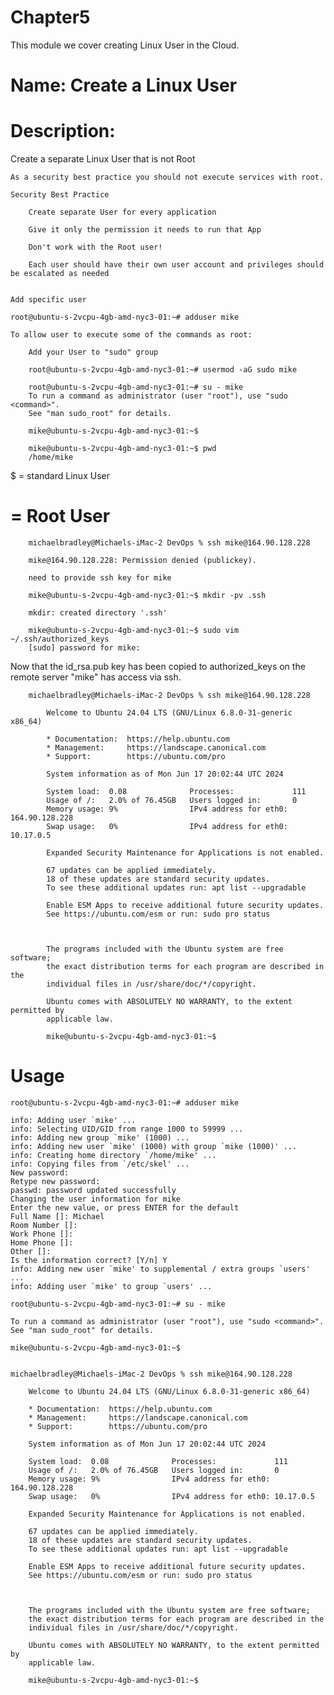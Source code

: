 # Chapter5
This module we cover creating Linux User in the Cloud.

# Name: Create a Linux User

# Description: 

Create a separate Linux User that is not Root

    As a security best practice you should not execute services with root.

    Security Best Practice

        Create separate User for every application

        Give it only the permission it needs to run that App

        Don't work with the Root user!

        Each user should have their own user account and privileges should be escalated as needed


    Add specific user

    root@ubuntu-s-2vcpu-4gb-amd-nyc3-01:~# adduser mike

    To allow user to execute some of the commands as root:

        Add your User to "sudo" group

        root@ubuntu-s-2vcpu-4gb-amd-nyc3-01:~# usermod -aG sudo mike

        root@ubuntu-s-2vcpu-4gb-amd-nyc3-01:~# su - mike
        To run a command as administrator (user "root"), use "sudo <command>".
        See "man sudo_root" for details.

        mike@ubuntu-s-2vcpu-4gb-amd-nyc3-01:~$

        mike@ubuntu-s-2vcpu-4gb-amd-nyc3-01:~$ pwd
        /home/mike

$ = standard Linux User

# = Root User

        michaelbradley@Michaels-iMac-2 DevOps % ssh mike@164.90.128.228
        
        mike@164.90.128.228: Permission denied (publickey).

        need to provide ssh key for mike

        mike@ubuntu-s-2vcpu-4gb-amd-nyc3-01:~$ mkdir -pv .ssh

        mkdir: created directory '.ssh'

        mike@ubuntu-s-2vcpu-4gb-amd-nyc3-01:~$ sudo vim ~/.ssh/authorized_keys
        [sudo] password for mike:

Now that the id_rsa.pub key has been copied to authorized_keys on the remote server "mike" has access via ssh.

        michaelbradley@Michaels-iMac-2 DevOps % ssh mike@164.90.128.228

            Welcome to Ubuntu 24.04 LTS (GNU/Linux 6.8.0-31-generic x86_64)

            * Documentation:  https://help.ubuntu.com
            * Management:     https://landscape.canonical.com
            * Support:        https://ubuntu.com/pro

            System information as of Mon Jun 17 20:02:44 UTC 2024

            System load:  0.08              Processes:             111
            Usage of /:   2.0% of 76.45GB   Users logged in:       0
            Memory usage: 9%                IPv4 address for eth0: 164.90.128.228
            Swap usage:   0%                IPv4 address for eth0: 10.17.0.5

            Expanded Security Maintenance for Applications is not enabled.

            67 updates can be applied immediately.
            18 of these updates are standard security updates.
            To see these additional updates run: apt list --upgradable

            Enable ESM Apps to receive additional future security updates.
            See https://ubuntu.com/esm or run: sudo pro status



            The programs included with the Ubuntu system are free software;
            the exact distribution terms for each program are described in the
            individual files in /usr/share/doc/*/copyright.

            Ubuntu comes with ABSOLUTELY NO WARRANTY, to the extent permitted by
            applicable law.

            mike@ubuntu-s-2vcpu-4gb-amd-nyc3-01:~$ 

# Usage


    root@ubuntu-s-2vcpu-4gb-amd-nyc3-01:~# adduser mike

    info: Adding user `mike' ...
    info: Selecting UID/GID from range 1000 to 59999 ...
    info: Adding new group `mike' (1000) ...
    info: Adding new user `mike' (1000) with group `mike (1000)' ...
    info: Creating home directory `/home/mike' ...
    info: Copying files from `/etc/skel' ...
    New password: 
    Retype new password: 
    passwd: password updated successfully
    Changing the user information for mike
    Enter the new value, or press ENTER for the default
	Full Name []: Michael
	Room Number []: 
	Work Phone []: 
	Home Phone []: 
	Other []: 
    Is the information correct? [Y/n] Y
    info: Adding new user `mike' to supplemental / extra groups `users' ...
    info: Adding user `mike' to group `users' ...

    root@ubuntu-s-2vcpu-4gb-amd-nyc3-01:~# su - mike

    To run a command as administrator (user "root"), use "sudo <command>".
    See "man sudo_root" for details.

    mike@ubuntu-s-2vcpu-4gb-amd-nyc3-01:~$


    michaelbradley@Michaels-iMac-2 DevOps % ssh mike@164.90.128.228

        Welcome to Ubuntu 24.04 LTS (GNU/Linux 6.8.0-31-generic x86_64)

        * Documentation:  https://help.ubuntu.com
        * Management:     https://landscape.canonical.com
        * Support:        https://ubuntu.com/pro

        System information as of Mon Jun 17 20:02:44 UTC 2024

        System load:  0.08              Processes:             111
        Usage of /:   2.0% of 76.45GB   Users logged in:       0
        Memory usage: 9%                IPv4 address for eth0: 164.90.128.228
        Swap usage:   0%                IPv4 address for eth0: 10.17.0.5

        Expanded Security Maintenance for Applications is not enabled.

        67 updates can be applied immediately.
        18 of these updates are standard security updates.
        To see these additional updates run: apt list --upgradable

        Enable ESM Apps to receive additional future security updates.
        See https://ubuntu.com/esm or run: sudo pro status



        The programs included with the Ubuntu system are free software;
        the exact distribution terms for each program are described in the
        individual files in /usr/share/doc/*/copyright.

        Ubuntu comes with ABSOLUTELY NO WARRANTY, to the extent permitted by
        applicable law.

        mike@ubuntu-s-2vcpu-4gb-amd-nyc3-01:~$